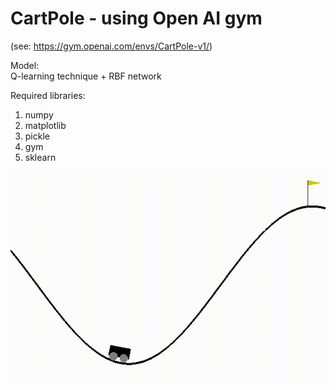 # CartPole - using Open AI gym 

(see: https://gym.openai.com/envs/CartPole-v1/)

Model:\
Q-learning technique + RBF network

Required libraries:

1) numpy
2) matplotlib 
3) pickle 
4) gym 
5) sklearn


![Alt Text](gif.gif)
